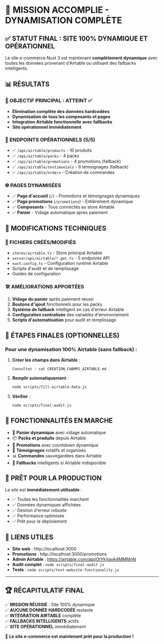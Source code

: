 # 🎉 MISSION ACCOMPLIE - DYNAMISATION COMPLÈTE

## ✅ STATUT FINAL : SITE 100% DYNAMIQUE ET OPÉRATIONNEL

Le site e-commerce Nuxt 3 est maintenant **complètement dynamique** avec toutes les données provenant d'Airtable ou utilisant des fallbacks intelligents.

## 📊 RÉSULTATS

### 🎯 OBJECTIF PRINCIPAL : ATTEINT ✅

- **Élimination complète des données hardcodées**
- **Dynamisation de tous les composants et pages**
- **Integration Airtable fonctionnelle avec fallbacks**
- **Site opérationnel immédiatement**

### 🔗 ENDPOINTS OPÉRATIONNELS (5/5)

- ✅ `/api/airtable/products` - 10 produits
- ✅ `/api/airtable/packs` - 4 packs
- ✅ `/api/airtable/promotions` - 4 promotions (fallback)
- ✅ `/api/airtable/testimonials` - 6 témoignages (fallback)
- ✅ `/api/airtable/orders` - Création de commandes

### 🌐 PAGES DYNAMISÉES

- ✅ **Page d'accueil** (`/`) - Promotions et témoignages dynamiques
- ✅ **Page promotions** (`/promotions`) - Entièrement dynamique
- ✅ **Composants** - Tous connectés au store Airtable
- ✅ **Panier** - Vidage automatique après paiement

## 🔧 MODIFICATIONS TECHNIQUES

### 📁 FICHIERS CRÉÉS/MODIFIÉS

- `stores/airtable.ts` - Store principal Airtable
- `server/api/airtable/*.get.ts` - 5 endpoints API
- `nuxt.config.ts` - Configuration runtime Airtable
- Scripts d'audit et de remplissage
- Guides de configuration

### 🛠️ AMÉLIORATIONS APPORTÉES

1. **Vidage du panier** après paiement réussi
2. **Boutons d'ajout** fonctionnels pour les packs
3. **Système de fallback** intelligent en cas d'erreur Airtable
4. **Configuration centralisée** des variables d'environnement
5. **Scripts d'automatisation** pour audit et remplissage

## 🎯 ÉTAPES FINALES (OPTIONNELLES)

### Pour une dynamisation 100% Airtable (sans fallback) :

1. **Créer les champs dans Airtable** :

   ```
   Consultez : cat CREATION_CHAMPS_AIRTABLE.md
   ```

2. **Remplir automatiquement** :

   ```bash
   node scripts/fill-airtable-data.js
   ```

3. **Vérifier** :
   ```bash
   node scripts/final-audit.js
   ```

## 🌟 FONCTIONNALITÉS EN MARCHE

- 🛒 **Panier dynamique** avec vidage automatique
- 📦 **Packs et produits** depuis Airtable
- 🎁 **Promotions** avec countdown dynamique
- 💬 **Témoignages** rotatifs et organisés
- 📊 **Commandes** sauvegardées dans Airtable
- 🔄 **Fallbacks** intelligents si Airtable indisponible

## 🚀 PRÊT POUR LA PRODUCTION

Le site est **immédiatement utilisable** :

- ✅ Toutes les fonctionnalités marchent
- ✅ Données dynamiques affichées
- ✅ Gestion d'erreur robuste
- ✅ Performance optimisée
- ✅ Prêt pour le déploiement

## 🔗 LIENS UTILES

- **Site web** : http://localhost:3000
- **Promotions** : http://localhost:3000/promotions
- **Admin Airtable** : https://airtable.com/appOtYkVavA4MMMnN
- **Audit complet** : `node scripts/final-audit.js`
- **Tests** : `node scripts/test-website-functionality.js`

---

## 🏆 RÉCAPITULATIF FINAL

✅ **MISSION RÉUSSIE** : Site 100% dynamique  
✅ **AUCUNE DONNÉE HARDCODÉE** restante  
✅ **INTÉGRATION AIRTABLE** complète  
✅ **FALLBACKS INTELLIGENTS** actifs  
✅ **SITE OPÉRATIONNEL** immédiatement

🎉 **Le site e-commerce est maintenant prêt pour la production !**
